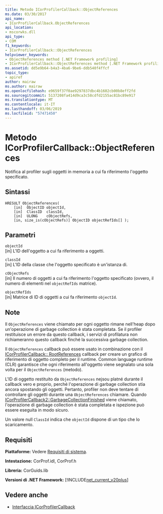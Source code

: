 ```yaml
---
title: Metodo ICorProfilerCallback::ObjectReferences
ms.date: 03/30/2017
api_name:
- ICorProfilerCallback.ObjectReferences
api_location:
- mscorwks.dll
api_type:
- COM
f1_keywords:
- ICorProfilerCallback::ObjectReferences
helpviewer_keywords:
- ObjectReferences method [.NET Framework profiling]
- ICorProfilerCallback::ObjectReferences method [.NET Framework profiling]
ms.assetid: dd5e9b64-b4a3-4ba6-9be6-ddb540f4ffcf
topic_type:
- apiref
author: mairaw
ms.author: mairaw
ms.openlocfilehash: e9659f37f0ae9297837dbc4b1602cb00b8eff2fd
ms.sourcegitcommit: 5137208fa414d9ca3c58cdfd2155ac81bc89e917
ms.translationtype: MT
ms.contentlocale: it-IT
ms.lasthandoff: 03/06/2019
ms.locfileid: "57471450"
---
```

# <a name="icorprofilercallbackobjectreferences-method"></a>Metodo ICorProfilerCallback::ObjectReferences
Notifica al profiler sugli oggetti in memoria a cui fa riferimento l'oggetto specificato.  
  
## <a name="syntax"></a>Sintassi  
  
```  
HRESULT ObjectReferences(  
    [in]  ObjectID objectId,  
    [in]  ClassID  classId,  
    [in]  ULONG    cObjectRefs,  
    [in, size_is(cObjectRefs)] ObjectID objectRefIds[] );  
```  
  
## <a name="parameters"></a>Parametri  
 `objectId`  
 [in] L'ID dell'oggetto a cui fa riferimento a oggetti.  
  
 `classId`  
 [in] L'ID della classe che l'oggetto specificato è un'istanza di.  
  
 `cObjectRefs`  
 [in] Il numero di oggetti a cui fa riferimento l'oggetto specificato (ovvero, il numero di elementi nel `objectRefIds` matrice).  
  
 `objectRefIds`  
 [in] Matrice di ID di oggetti a cui fa riferimento `objectId`.  
  
## <a name="remarks"></a>Note  
 Il `ObjectReferences` viene chiamato per ogni oggetto rimane nell'heap dopo un'operazione di garbage collection è stata completata. Se il profiler restituisce un errore da questo callback, i servizi di profilatura non richiameranno questo callback finché la successiva garbage collection.  
  
 Il `ObjectReferences` callback può essere usato in combinazione con il [ICorProfilerCallback:: RootReferences](../../../../docs/framework/unmanaged-api/profiling/icorprofilercallback-rootreferences-method.md) callback per creare un grafico di riferimento di oggetto completo per il runtime. Common language runtime (CLR) garantisce che ogni riferimento all'oggetto viene segnalato una sola volta per il `ObjectReferences` (metodo).  
  
 L'ID di oggetto restituito da `ObjectReferences` nejsou platné durante il callback vero e proprio, perché l'operazione di garbage collection stia ancora spostando gli oggetti. Pertanto, profiler non deve tentare di controllare gli oggetti durante una `ObjectReferences` chiamare. Quando [ICorProfilerCallback2::GarbageCollectionFinished](../../../../docs/framework/unmanaged-api/profiling/icorprofilercallback2-garbagecollectionfinished-method.md) viene chiamato, l'operazione di garbage collection è stata completata e ispezione può essere eseguita in modo sicuro.  
  
 Un valore null `ClassId` indica che `objectId` dispone di un tipo che lo scaricamento.  
  
## <a name="requirements"></a>Requisiti  
 **Piattaforme:** Vedere [Requisiti di sistema](../../../../docs/framework/get-started/system-requirements.md).  
  
 **Intestazione:** CorProf.idl, CorProf.h  
  
 **Libreria:** CorGuids.lib  
  
 **Versioni di .NET Framework:** [!INCLUDE[net_current_v20plus](../../../../includes/net-current-v20plus-md.md)]  
  
## <a name="see-also"></a>Vedere anche
- [Interfaccia ICorProfilerCallback](../../../../docs/framework/unmanaged-api/profiling/icorprofilercallback-interface.md)
